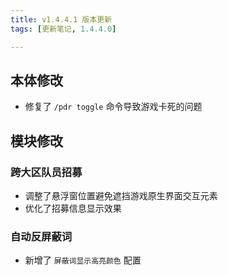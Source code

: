 ```yaml
---
title: v1.4.4.1 版本更新
tags: [更新笔记, 1.4.4.0]

---
```


## 本体修改

- 修复了 `/pdr toggle` 命令导致游戏卡死的问题

## 模块修改

### 跨大区队员招募

- 调整了悬浮窗位置避免遮挡游戏原生界面交互元素
- 优化了招募信息显示效果

### 自动反屏蔽词

- 新增了 `屏蔽词显示高亮颜色` 配置